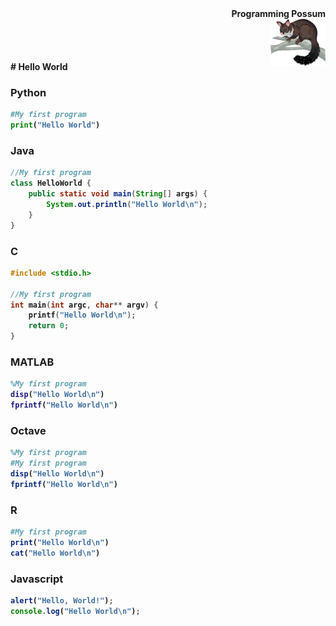 <div align="right"><b>Programming Possum<b></div>
<div align="right"><img align="right" src="brushtail-possum-clipart-md.png" height="75"></img></div>
<br/><br/>
<br/><br/>
# Hello World

### Python
```python
#My first program
print("Hello World")
```

### Java
```java
//My first program
class HelloWorld {
    public static void main(String[] args) {
        System.out.println("Hello World\n"); 
    }
}
```

### C
```c
#include <stdio.h>

//My first program
int main(int argc, char** argv) {
    printf("Hello World\n");
    return 0;
}
```

### MATLAB
```matlab
%My first program
disp("Hello World\n")
fprintf("Hello World\n")
```

### Octave
```octave
%My first program
#My first program
disp("Hello World\n")
fprintf("Hello World\n")
```

### R
```r
#My first program
print("Hello World\n")
cat("Hello World\n")
```

### Javascript
```javascript
alert("Hello, World!");
console.log("Hello World\n");
```
